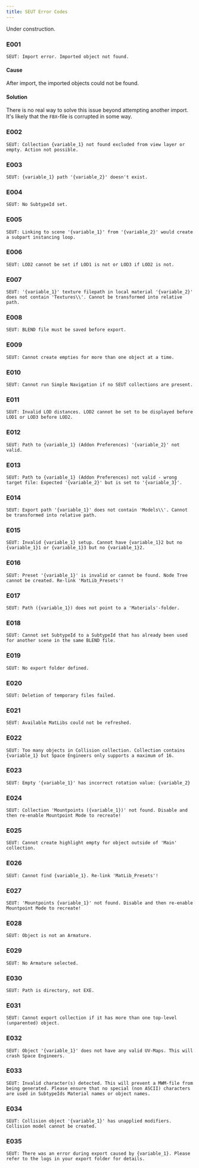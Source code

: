 ```yaml
---
title: SEUT Error Codes
---
```


Under construction.

### E001
```
SEUT: Import error. Imported object not found.
```
#### Cause
After import, the imported objects could not be found.

#### Solution
There is no real way to solve this issue beyond attempting another import. It's likely that the `FBX`-file is corrupted in some way.

### E002
`SEUT: Collection {variable_1} not found excluded from view layer or empty. Action not possible.`

### E003
`SEUT: {variable_1} path '{variable_2}' doesn't exist.`

### E004
`SEUT: No SubtypeId set.`

### E005
`SEUT: Linking to scene '{variable_1}' from '{variable_2}' would create a subpart instancing loop.`

### E006
`SEUT: LOD2 cannot be set if LOD1 is not or LOD3 if LOD2 is not.`

### E007
`SEUT: '{variable_1}' texture filepath in local material '{variable_2}' does not contain 'Textures\\'. Cannot be transformed into relative path.`

### E008
`SEUT: BLEND file must be saved before export.`

### E009
`SEUT: Cannot create empties for more than one object at a time.`

### E010
`SEUT: Cannot run Simple Navigation if no SEUT collections are present.`

### E011
`SEUT: Invalid LOD distances. LOD2 cannot be set to be displayed before LOD1 or LOD3 before LOD2.`

### E012
`SEUT: Path to {variable_1} (Addon Preferences) '{variable_2}' not valid.`

### E013
`SEUT: Path to {variable_1} (Addon Preferences) not valid - wrong target file: Expected '{variable_2}' but is set to '{variable_3}'.`

### E014
`SEUT: Export path '{variable_1}' does not contain 'Models\\'. Cannot be transformed into relative path.`

### E015
`SEUT: Invalid {variable_1} setup. Cannot have {variable_1}2 but no {variable_1}1 or {variable_1}3 but no {variable_1}2.`

### E016
`SEUT: Preset '{variable_1}' is invalid or cannot be found. Node Tree cannot be created. Re-link 'MatLib_Presets'!`

### E017
`SEUT: Path ({variable_1}) does not point to a 'Materials'-folder.`

### E018
`SEUT: Cannot set SubtypeId to a SubtypeId that has already been used for another scene in the same BLEND file.`

### E019
`SEUT: No export folder defined.`

### E020
`SEUT: Deletion of temporary files failed.`

### E021
`SEUT: Available MatLibs could not be refreshed.`

### E022
`SEUT: Too many objects in Collision collection. Collection contains {variable_1} but Space Engineers only supports a maximum of 16.`

### E023
`SEUT: Empty '{variable_1}' has incorrect rotation value: {variable_2}`

### E024
`SEUT: Collection 'Mountpoints ({variable_1})' not found. Disable and then re-enable Mountpoint Mode to recreate!`

### E025
`SEUT: Cannot create highlight empty for object outside of 'Main' collection.`

### E026
`SEUT: Cannot find {variable_1}. Re-link 'MatLib_Presets'!`

### E027
`SEUT: 'Mountpoints {variable_1}' not found. Disable and then re-enable Mountpoint Mode to recreate!`

### E028
`SEUT: Object is not an Armature.`

### E029
`SEUT: No Armature selected.`

### E030
`SEUT: Path is directory, not EXE.`

### E031
`SEUT: Cannot export collection if it has more than one top-level (unparented) object.`

### E032
`SEUT: Object '{variable_1}' does not have any valid UV-Maps. This will crash Space Engineers.`

### E033
`SEUT: Invalid character(s) detected. This will prevent a MWM-file from being generated. Please ensure that no special (non ASCII) characters are used in SubtypeIds Material names or object names.`

### E034
`SEUT: Collision object '{variable_1}' has unapplied modifiers. Collision model cannot be created.`

### E035
`SEUT: There was an error during export caused by {variable_1}. Please refer to the logs in your export folder for details.`